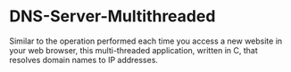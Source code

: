 # DNS-Server-Multithreaded
Similar to the operation performed each time you access a new website in your web browser, this multi-threaded application, written in C, that resolves domain names to IP addresses.
